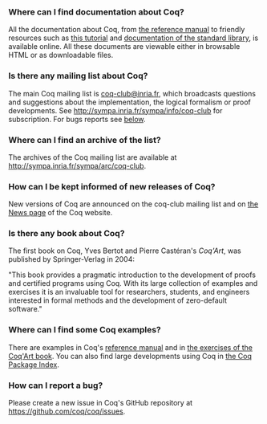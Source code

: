 ### Where can I find documentation about Coq?

All the documentation about Coq, from [the reference manual](https://coq.inria.fr/refman/) to friendly resources such as [this tutorial](https://coq.inria.fr/tutorial-nahas) and [documentation of the standard library](https://coq.inria.fr/library/), is available online. All these documents are viewable either in browsable HTML or as downloadable files.

### Is there any mailing list about Coq?

The main Coq mailing list is [coq-club@inria.fr](mailto:coq-club@inria.fr), which broadcasts questions and suggestions about the implementation, the logical formalism or proof developments. See http://sympa.inria.fr/sympa/info/coq-club for subscription. For bugs reports see [below](#how-can-i-report-a-bug).

### Where can I find an archive of the list?

The archives of the Coq mailing list are available at http://sympa.inria.fr/sympa/arc/coq-club.

### How can I be kept informed of new releases of Coq?

New versions of Coq are announced on the coq-club mailing list and on [the News page](https://coq.inria.fr/news/) of the Coq website.

### Is there any book about Coq?

The first book on Coq, Yves Bertot and Pierre Castéran's _Coq'Art_, was published by Springer-Verlag in 2004:

"This book provides a pragmatic introduction to the development of proofs and certified programs using Coq. With its large collection of examples and exercises it is an invaluable tool for researchers, students, and engineers interested in formal methods and the development of zero-default software."

### Where can I find some Coq examples?

There are examples in Coq's [reference manual](https://coq.inria.fr/refman/) and in [the exercises of the Coq'Art book](http://www.labri.fr/perso/casteran/CoqArt/). You can also find large developments using Coq in [the Coq Package Index](http://coq.inria.fr/packages).

### How can I report a bug?

Please create a new issue in Coq's GitHub repository at https://github.com/coq/coq/issues.